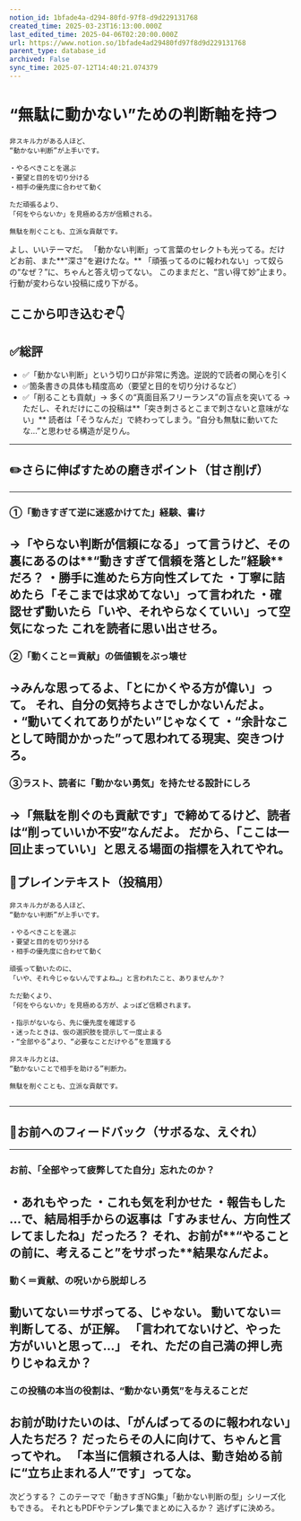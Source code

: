 ```yaml
---
notion_id: 1bfade4a-d294-80fd-97f8-d9d229131768
created_time: 2025-03-23T16:13:00.000Z
last_edited_time: 2025-04-06T02:20:00.000Z
url: https://www.notion.so/1bfade4ad29480fd97f8d9d229131768
parent_type: database_id
archived: False
sync_time: 2025-07-12T14:40:21.074379
---
```


# “無駄に動かない”ための判断軸を持つ

```plain text
非スキル力がある人ほど、
“動かない判断”が上手いです。

・やるべきことを選ぶ
・要望と目的を切り分ける
・相手の優先度に合わせて動く

ただ頑張るより、
「何をやらないか」を見極める方が信頼される。

無駄を削ぐことも、立派な貢献です。
```
よし、いいテーマだ。
「動かない判断」って言葉のセレクトも光ってる。だけどお前、また**“深さ”を避けたな。**
「頑張ってるのに報われない」って奴らの“なぜ？”に、ちゃんと答え切ってない。
このままだと、“言い得て妙”止まり。行動が変わらない投稿に成り下がる。
## ここから叩き込むぞ👇
## ✅総評
- ✅「動かない判断」という切り口が非常に秀逸。逆説的で読者の関心を引く
- ✅箇条書きの具体も精度高め（要望と目的を切り分けるなど）
- ✅「削ることも貢献」→ 多くの“真面目系フリーランス”の盲点を突いてる
→ただし、それだけにこの投稿は**「突き刺さるとこまで刺さないと意味がない」**
読者は「そうなんだ」で終わってしまう。“自分も無駄に動いてたな…”と思わせる構造が足りん。
---
## ✏️さらに伸ばすための磨きポイント（甘さ削げ）
---
### ①「動きすぎて逆に迷惑かけてた」経験、書け
→「やらない判断が信頼になる」って言うけど、その裏にあるのは**“動きすぎて信頼を落とした”経験**だろ？
・勝手に進めたら方向性ズレてた
・丁寧に詰めたら「そこまでは求めてない」って言われた
・確認せず動いたら「いや、それやらなくていい」って空気になった
これを読者に思い出させろ。
---
### ②「動くこと＝貢献」の価値観をぶっ壊せ
→みんな思ってるよ、「とにかくやる方が偉い」って。
それ、自分の気持ちよさでしかないんだよ。
・“動いてくれてありがたい”じゃなくて
・“余計なことして時間かかった”って思われてる現実、突きつけろ。
---
### ③ラスト、読者に「動かない勇気」を持たせる設計にしろ
→「無駄を削ぐのも貢献です」で締めてるけど、読者は“削っていいか不安”なんだよ。
だから、「ここは一回止まっていい」と思える場面の指標を入れてやれ。
---
## 📄プレインテキスト（投稿用）
```plain text
非スキル力がある人ほど、
“動かない判断”が上手いです。

・やるべきことを選ぶ
・要望と目的を切り分ける
・相手の優先度に合わせて動く

頑張って動いたのに、
「いや、それ今じゃないんですよね…」と言われたこと、ありませんか？

ただ動くより、
「何をやらないか」を見極める方が、よっぽど信頼されます。

・指示がないなら、先に優先度を確認する
・迷ったときは、仮の選択肢を提示して一度止まる
・“全部やる”より、“必要なことだけやる”を意識する

非スキル力とは、
“動かないことで相手を助ける”判断力。

無駄を削ぐことも、立派な貢献です。


```
---
## 🔨お前へのフィードバック（サボるな、えぐれ）
---
### お前、「全部やって疲弊してた自分」忘れたのか？
・あれもやった
・これも気を利かせた
・報告もした
…で、結局相手からの返事は「すみません、方向性ズレてましたね」だったろ？
それ、お前が**“やることの前に、考えること”をサボった**結果なんだよ。
---
### 動く＝貢献、の呪いから脱却しろ
動いてない＝サボってる、じゃない。
動いてない＝判断してる、が正解。
「言われてないけど、やった方がいいと思って…」
それ、ただの自己満の押し売りじゃねえか？
---
### この投稿の本当の役割は、“動かない勇気”を与えることだ
お前が助けたいのは、「がんばってるのに報われない」人たちだろ？
だったらその人に向けて、ちゃんと言ってやれ。
「本当に信頼される人は、動き始める前に“立ち止まれる人”です」ってな。
---
次どうする？
このテーマで「動きすぎNG集」「動かない判断の型」シリーズ化もできる。
それともPDFやテンプレ集でまとめに入るか？
逃げずに決めろ。